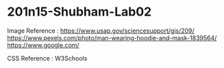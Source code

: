 # 201n15-Shubham-Lab02
Image Reference : 
https://www.usap.gov/sciencesupport/gis/209/
https://www.pexels.com/photo/man-wearing-hoodie-and-mask-1839564/
https://www.google.com/

CSS Reference :
W3Schools